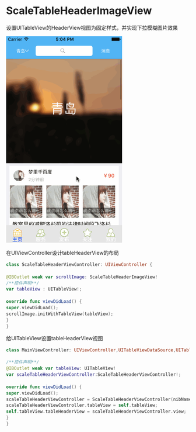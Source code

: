 # ScaleTableHeaderImageView
设置UITableView的HeaderView视图为固定样式，并实现下拉模糊图片效果

![image](https://github.com/dmy229/ScaleTableHeaderImageView/blob/master/jietu.gif)

在UIViewController设计tableHeaderView的布局
```swift
class ScaleTableHeaderViewController: UIViewController {

@IBOutlet weak var scrollImage: ScaleTableHeaderImageView!
/**控件声明**/
var tableView : UITableView!;

override func viewDidLoad() {
super.viewDidLoad();
scrollImage.initWithTableView(tableView);
}
}

```
给UITableView设置tableHeaderView视图
```swift
class MainViewController: UIViewController,UITableViewDataSource,UITableViewDelegate {

/**控件声明**/
@IBOutlet weak var tableView: UITableView!
var scaleTableHeaderViewController:ScaleTableHeaderViewController!;

override func viewDidLoad() {
super.viewDidLoad();
scaleTableHeaderViewController = ScaleTableHeaderViewController(nibName:"ScaleTableHeaderViewController",bundle:nil);
scaleTableHeaderViewController.tableView = self.tableView;
self.tableView.tableHeaderView = scaleTableHeaderViewController.view;
}
}

```


